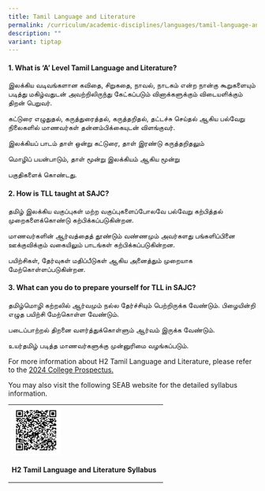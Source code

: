 ```yaml
---
title: Tamil Language and Literature
permalink: /curriculum/academic-disciplines/languages/tamil-language-and-literature/
description: ""
variant: tiptap
---
```

<h4><strong>1. What is ‘A’ Level Tamil Language and Literature?</strong></h4><p>இலக்கிய வடிவங்களான கவிதை, சிறுகதை, நாவல், நாடகம் என்ற நான்கு கூறுகளையும் படித்து மகிழ்வதுடன் அவற்றிலிருந்து கேட்கப்படும் வினாக்களுக்கும் விடையளிக்கும் திறன் பெறுவர்.</p><p>கட்டுரை எழுதுதல், கருத்துரைத்தல், கருத்தறிதல், தட்டச்சு செய்தல் ஆகிய பல்வேறு நிலைகளில் மாணவர்கள் தன்னம்பிக்கையுடன் விளங்குவர்.</p><p>இலக்கியப் பாடம் தாள் ஒன்று கட்டுரை, தாள் இரண்டு கருத்தறிதலும்</p><p>மொழிப் பயன்பாடும், தாள் மூன்று இலக்கியம் ஆகிய மூன்று</p><p>பகுதிகளைக் கொண்டது.</p><h4><strong>2. How is TLL taught at SAJC?</strong></h4><p>தமிழ் இலக்கிய வகுப்புகள் மற்ற வகுப்புகளைப்போலவே பல்வேறு கற்பித்தல் முறைகளைக்கொண்டு கற்பிக்கப்படுகின்றன.</p><p>மாணவர்களின் ஆர்வத்தைத் தூண்டும் வண்ணமும் அவர்களது பங்களிப்பினை ஊக்குவிக்கும் வகையிலும் பாடங்கள் கற்பிக்கப்படுகின்றன.</p><p>பயிற்சிகள், தேர்வுகள் மதிப்பீடுகள் ஆகிய அனைத்தும் முறையாக மேற்கொள்ளப்படுகின்றன.</p><h4><strong>3. What can you do to prepare yourself for TLL in SAJC?</strong></h4><p>தமிழ்மொழி கற்றலில் ஆர்வமும் நல்ல தேர்ச்சியும் பெற்றிருக்க வேண்டும். பிழையின்றி எழுத பயிற்சி மேற்கொள்ள வேண்டும்.</p><p>படைப்பாற்றல் திறனை வளர்த்துக்கொள்ளும் ஆர்வம் இருக்க வேண்டும்.</p><p>உயர்தமிழ் படித்த மாணவர்களுக்கு முன்னுரிமை வழங்கப்படும்.</p><p></p><p>For more information about H2 Tamil Language and Literature, please refer to the <a href="/files/2024/SAJC_Prospectus_2024.pdf" rel="noopener noreferrer nofollow" target="_blank">2024 College Prospectus.</a></p><p>You may also visit the following SEAB website for the detailed syllabus information.</p><table><tbody><tr><td rowspan="1" colspan="1"><div class="isomer-image-wrapper"><img style="width: 33%;" height="auto" width="100%" src="/images/tll.png"></div></td></tr><tr><td rowspan="1" colspan="1"><p><strong>H2 Tamil Language and Literature Syllabus</strong></p></td></tr></tbody></table><p></p>